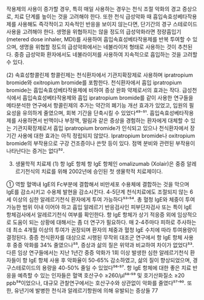 작용제의 사용이 증가할 경우, 특히 매일 사용하는 경우는 천식 조절 악화의 경고 증상으로, 치료 단계를 높이는 것을 고려해야 한다. 또한 천식 급성악화 때 흡입속효성베타작용제를 사용해도 즉각적이고 지속적인 반응을 보이지 않는다면, 단기간의 경구 스테로이드 사용을 고려해야 한다. 생명을 위협하지는 않을 정도의 급성악화라면 정량흡입기(metered dose inhaler, MDI)를 사용하여 흡입속효성베타작용제를 반복 투여할 수 있으며, 생명을 위협할 정도의 급성악화에서는 네불라이저 형태로 사용하는 것이 추천된다. 중증 급성악화 환자에서도 네불라이저를 사용하여 지속적으로 흡입하는 것을 고려할 수 있다.

(2) 속효성항콜린제
항콜린제는 천식환자에서 기관지확장제로 사용하며 ipratropium bromide와 oxitropium bromide를 포함한다. 천식환자에서 흡입 ipratropium bromide는 흡입속효성베타작용제에 비하여 증상 완화 약제로서의 효과는 작다. 급성천식에서 흡입속효성베타작용제와 흡입 ipratropium bromide를 같이 사용한 연구들을 메타분석한 연구에서 항콜린제의 추가는 약간의 폐기능 개선 효과가 있었고, 입원의 필요성을 유의하게 줄였으며, 회복 기간을 단축시킬 수 있었다⁴⁹⁻⁵¹. 흡입속효성베타작용제를 사용하면서 빈맥이나 부정맥, 떨림과 같은 증상을 경험하는 환자에게 대체할 수 있는 기관지확장제로서 흡입 ipratropium bromide가 인식되고 있으나 천식환자에서 장기간 사용에 대한 효과는 아직 정립되지 않았다. Ipratropium bromide나 oxitropium bromide의 부작용으로 구강 건조증이나 쓴맛 등이 있다. 점액 분비와 관련된 부작용이 나타난다는 증거는 없다⁵².

3) 생물학적 치료제
(1) 항 IgE 항체
항 IgE 항체인 omalizumab (Xolair)은 중증 알레르기천식의 치료를 위해 2002년에 승인된 첫 생물학적 치료제이다.

① 역할
혈액내 IgE의 Fc부분에 결합해서 비만세포 수용체에 결합하는 것을 막으며 IgE를 감소시키고 수용체 발현을 감소시킨다. 4-5단계 천식치료에도 조절되지 않는 6세 이상의 심한 알레르기천식 환자에게 투여 가능하다⁵³٬⁵⁴. 총 혈청 IgE와 체중이 투여 가능한 범위 이내 이어야 하고 흡입 알레르기 반응검사인 피부단자검사 또는 특이 IgE 항체검사에서 알레르기천식 여부를 확인한다. 항 IgE 항체가 상기 적응증 외에 임상적으로 도움이 되는 상황에 대해서는 좀 더 연구가 필요하다. 매 2-4주마다 피하로 주사하는데 최소 4개월 이상의 투여가 권장되며 환자의 체중과 혈청 IgE 수치에 따라 투여용량이 결정된다. 중증 천식환자를 대상으로 시행된 무작위 대조군 연구에서 항 IgE 항체 사용 후 중증 악화를 34% 줄였으나⁵⁵, 증상과 삶의 질은 위약과 비교하여 차이가 없었다⁵³. 다른 임상 연구들에서는 지난 1년간 중증 악화가 1회 이상 발생한 심한 알레르기천식 환자들이 항 IgE 항체 사용 후 악화율이 50-65% 감소하였고, 삶의 질이 향상되었으며, 경구스테로이드의 용량을 40-50% 줄일 수 있었다⁵⁶٬⁵⁷. 항 IgE 항체에 대한 좋은 치료 반응을 예측할 수 있는 인자들은 혈액 호산구수 ≥260/µl⁵⁸٬⁵⁹ 및 호기산화질소 ≥20 ppb⁵⁸이었으나, 대규모 관찰연구에서는 호산구수와 상관없이 악화를 줄였다⁵⁷٬⁶⁰. 또한, 유년기에 발병한 천식과 알레르기항원에 의해 유발되는 증상들
<PAGE>77